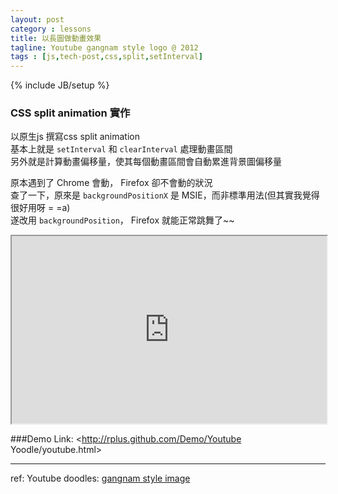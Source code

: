 ```yaml
---
layout: post
category : lessons
title: 以長圖做動畫效果
tagline: Youtube gangnam style logo @ 2012
tags : [js,tech-post,css,split,setInterval]
---
```

{% include JB/setup %}

### CSS split animation 實作
以原生js 撰寫css split animation  
基本上就是 `setInterval` 和 `clearInterval` 處理動畫區間  
另外就是計算動畫偏移量，使其每個動畫區間會自動累進背景圖偏移量

原本遇到了 Chrome 會動， Firefox 卻不會動的狀況  
查了一下，原來是 `backgroundPositionX` 是 MSIE，而非標準用法(但其實我覺得很好用呀 = =a)  
遂改用 `backgroundPosition`， Firefox 就能正常跳舞了~~

<iframe id="cp_embed_mJIdw" src="http://codepen.io/Rplus/embed/mJIdw?type=result&amp;height=300&amp;safe=true" data-height="300" height="300" width="100%" allowtransparency="true"> </iframe>

###Demo Link:
<http://rplus.github.com/Demo/Youtube Yoodle/youtube.html>

****
ref: Youtube doodles: [gangnam style image](http://s.ytimg.com/yts/img/doodles/youtube_yoodle_psy_110x30-vflOeb25k.png)